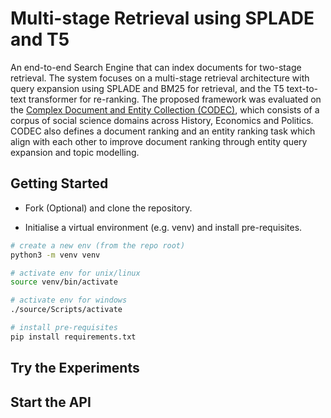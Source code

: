 # Multi-stage Retrieval using SPLADE and T5

An end-to-end Search Engine that can index documents for two-stage retrieval. The system focuses on a multi-stage retrieval architecture with query expansion using SPLADE and BM25 for retrieval, and the T5 text-to-text transformer for re-ranking. The proposed framework was evaluated on the [Complex Document and Entity Collection (CODEC)](https://github.com/grill-lab/CODEC), which consists of a corpus of social science domains across History, Economics and Politics. CODEC also defines a document ranking and an entity ranking task which align with each other to improve document ranking through entity query expansion and topic modelling.

## Getting Started

- Fork (Optional) and clone the repository.

- Initialise a virtual environment (e.g. venv) and install pre-requisites.

```bash
# create a new env (from the repo root)
python3 -m venv venv

# activate env for unix/linux
source venv/bin/activate    

# activate env for windows
./source/Scripts/activate

# install pre-requisites
pip install requirements.txt
```

## Try the Experiments


## Start the API
